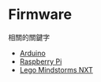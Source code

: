# Firmware

相關的關鍵字

* [Arduino](https://zh.wikipedia.org/wiki/Arduino)
* [Raspberry Pi](https://zh.wikipedia.org/zh-hant/%E6%A0%91%E8%8E%93%E6%B4%BE)
* [Lego Mindstorms NXT](https://zh.wikipedia.org/wiki/%E6%A8%82%E9%AB%98Mindstorms_NXT)
